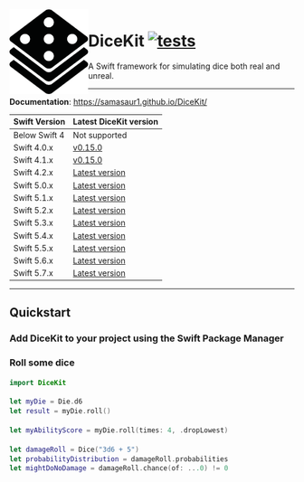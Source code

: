 <img src="https://github.com/Samasaur1/DiceKit/raw/master/logo/logo-black-alone.png" height="150" align="left">

# DiceKit [![tests](https://github.com/Samasaur1/DiceKit/actions/workflows/test.yml/badge.svg?event=push)](https://github.com/Samasaur1/DiceKit/actions/workflows/test.yml)

A Swift framework for simulating dice both real and unreal.

---

**Documentation**: https://samasaur1.github.io/DiceKit/

| Swift Version | Latest DiceKit version |
| ------------- | ---------------------- |
| Below Swift 4 | Not supported |
| Swift 4.0.x | [v0.15.0](https://github.com/Samasaur1/DiceKit/releases/tag/v0.15.0) |
| Swift 4.1.x | [v0.15.0](https://github.com/Samasaur1/DiceKit/releases/tag/v0.15.0) |
| Swift 4.2.x | [Latest version](https://github.com/Samasaur1/DiceKit/releases/latest) |
| Swift 5.0.x | [Latest version](https://github.com/Samasaur1/DiceKit/releases/latest) |
| Swift 5.1.x | [Latest version](https://github.com/Samasaur1/DiceKit/releases/latest) |
| Swift 5.2.x | [Latest version](https://github.com/Samasaur1/DiceKit/releases/latest) |
| Swift 5.3.x | [Latest version](https://github.com/Samasaur1/DiceKit/releases/latest) |
| Swift 5.4.x | [Latest version](https://github.com/Samasaur1/DiceKit/releases/latest) |
| Swift 5.5.x | [Latest version](https://github.com/Samasaur1/DiceKit/releases/latest) |
| Swift 5.6.x | [Latest version](https://github.com/Samasaur1/DiceKit/releases/latest) |
| Swift 5.7.x | [Latest version](https://github.com/Samasaur1/DiceKit/releases/latest) |

---

## Quickstart

### Add DiceKit to your project using the Swift Package Manager

### Roll some dice

```swift
import DiceKit

let myDie = Die.d6
let result = myDie.roll()

let myAbilityScore = myDie.roll(times: 4, .dropLowest)

let damageRoll = Dice("3d6 + 5")
let probabilityDistribution = damageRoll.probabilities
let mightDoNoDamage = damageRoll.chance(of: ...0) != 0
```
